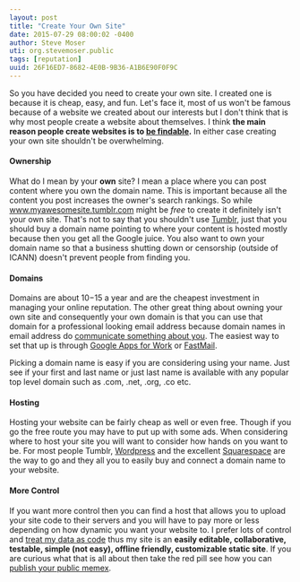 ```yaml
---
layout: post
title: "Create Your Own Site"
date: 2015-07-29 08:00:02 -0400
author: Steve Moser
uti: org.stevemoser.public
tags: [reputation]
uuid: 26F16ED7-8682-4E0B-9B36-A1B6E90F0F9C
---
```


So you have decided you need to create your own site. I created one is because it is cheap, easy, and fun. Let's face it, most of us won't be famous because of a website we created about our interests but I don't think that is why most people create a website about themselves. I think **the main reason people create websites is to [be findable](../why-be-findable.md).** In either case creating your own site shouldn't be overwhelming.

#### Ownership

What do I mean by your **own** site? I mean a place where you can post content where you own the domain name. This is important because all the content you post increases the owner's search rankings. So while www.myawesomesite.tumblr.com might be *free* to create it definitely isn't your own site. That's not to say that you shouldn't use [Tumblr](http://www.tumblr.com), just that you should buy a domain name pointing to where your content is hosted mostly because then you get all the Google juice. You also want to own your domain name so that a business shutting down or censorship (outside of ICANN) doesn't prevent people from finding you.

#### Domains

Domains are about $10-$15 a year and are the cheapest investment in managing your online reputation. The other great thing about owning your own site and consequently your own domain is that you can use that domain for a professional looking email address because domain names in email address do [communicate something about you](http://lifehacker.com/5447335/know-what-your-email-address-says-about-you). The easiest way to set that up is through [Google Apps for Work](https://www.google.com/work/apps/business/) or [FastMail](https://www.fastmail.com).

Picking a domain name is easy if you are considering using your name. Just see if your first and last name or just last name is available with any popular top level domain such as .com, .net, .org, .co etc.

#### Hosting

Hosting your website can be fairly cheap as well or even free. Though if you go the free route you may have to put up with some ads. When considering where to host your site you will want to consider how hands on you want to be. For most people Tumblr, [Wordpress](http://www.wordpress.com) and the excellent [Squarespace](http://www.squarespace.com) are the way to go and they all you to easily buy and connect a domain name to your website.

#### More Control

If you want more control then you can find a host that allows you to upload your site code to their servers and you will have to pay more or less depending on how dynamic you want your website to. I prefer lots of control and [treat my data as code](http://ben.balter.com/2013/09/16/treat-data-as-code/) thus my site is an **easily editable, collaborative, testable, simple (not easy), offline friendly, customizable static site**. If you are curious what that is all about then take the red pill see how you can [publish your public memex](publish-your-public-memex.md).
